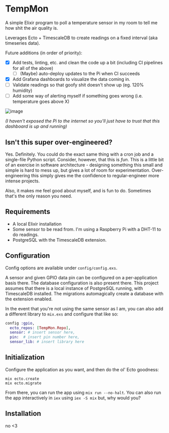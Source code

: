 # TempMon

A simple Elixir program to poll a temperature sensor in my room
to tell me how shit the air quality is.

Leverages Ecto + TimescaleDB to create readings on a fixed interval (aka timeseries data).

Future additions (in order of priority): 

- [x] Add tests, linting, etc. and clean the code up a bit (including CI pipelines for all of the above)
  - [ ] (Maybe) auto-deploy updates to the Pi when CI succeeds 
- [x] Add Grafana dashboards to visualize the data coming in.
- [ ] Validate readings so that goofy shit doesn't show up (eg. 120% humidity)
- [ ] Add some way of alerting myself if something goes wrong (i.e. temperature goes above X)

![image](https://user-images.githubusercontent.com/73316809/230794040-8c725e3a-1720-4a32-b08c-08e7fe8b20b7.png)

*(I haven't exposed the Pi to the internet so you'll just have to trust that this dashboard is up and running)*

## Isn't this super over-engineered?

Yes. Definitely. You could do the exact same thing with a cron job and a single-file Python script. Consider,
however, that this is *fun*. This is a little bit of an exercise in software architecture -
designing something this small and simple is hard to mess up, but gives a lot of room for experimentation.
Over-engineering this simply gives me the confidence to regular-engineer more intense projects.

Also, it makes me feel good about myself, and is fun to do. Sometimes that's the only reason you need.

## Requirements

- A local Elixir installation
- Some sensor to be read from. I'm using a Raspberry Pi with a DHT-11 to do readings.
- PostgreSQL with the TimescaleDB extension.

## Configuration

Config options are available under `config/config.exs`. 

A sensor and given GPIO data pin can be configured on a per-application basis there.
The database configuration is also present there. This project assumes that there is a local instance of PostgreSQL
running, with TimescaleDB installed. The migrations automagically create a database with the extension enabled.

In the event that you're not using the same sensor as I am, you can also add a different library to `mix.exs`
and configure that like so:

```elixir
config :gpio,
  ecto_repos: [TempMon.Repo],
  sensor: # insert sensor here,
  pin:  # insert pin number here,
  sensor_lib: # insert library here
```

## Initialization

Configure the application as you want, and then do the ol' Ecto goodness:

```shell
mix ecto.create
mix ecto.migrate
```

From there, you can run the app using `mix run --no-halt`. You can also run the app interactively
in `iex` using `iex -S mix` but, why would you?

## Installation

no <3
